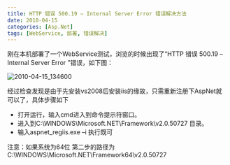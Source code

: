 ```yaml
---
title: HTTP 错误 500.19 – Internal Server Error 错误解决方法
date: 2010-04-15
categories: [Asp.Net]
tags: [WebService, 部署, 错误解决]
---
```


刚在本机部署了一个WebService测试，浏览的时候出现了“HTTP 错误 500.19 – Internal Server Error ”错误，如下图：

![2010-04-15_134600](http://fwhyy.com/img/post/2010-04-15_134600.png)

经过检查发现是由于先安装vs2008后安装iis的缘故，只需重新注册下AspNet就可以了，具体步骤如下

* 打开运行，输入cmd进入到命令提示符窗口。
* 进入到C:\WINDOWS\Microsoft.NET\Framework\v2.0.50727 目录。
* 输入aspnet_regiis.exe –i 执行既可

注意：如果系统为64位 第二步的路径为C:\WINDOWS\Microsoft.NET\Framework64\v2.0.50727


